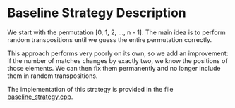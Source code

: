 # Baseline Strategy Description

We start with the permutation [0, 1, 2, ..., n - 1]. The main idea is to perform random transpositions until we guess the entire permutation correctly.

This approach performs very poorly on its own, so we add an improvement: if the number of matches changes by exactly two, we know the positions of those elements. We can then fix them permanently and no longer include them in random transpositions.

The implementation of this strategy is provided in the file [baseline_strategy.cpp](baseline_strategy.cpp).
